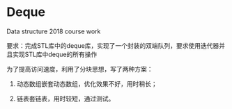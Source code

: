 # Deque
Data structure 2018 course work

要求：完成STL库中的deque库，实现了一个封装的双端队列，要求使用迭代器并且实现STL库中deque的所有操作

为了提高访问速度，利用了分块思想，写了两种方案：

1. 动态数组嵌套动态数组，优化效果不好，用时稍长；

2. 链表套链表，用时较短，通过测试。

